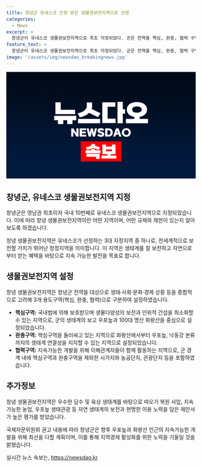 ```yaml
---
title: 창녕군 유네스코 인정 받은 생물권보전지역으로 선정
categories:
  - News
excerpt: >
  창녕군이 유네스코 생물권보전지역으로 최초 지정되었다. 군은 전역을 핵심, 완충, 협력 구역으로 나누어 생물권을 보전하고 지속 가능한 발전을 목표로 한다. 이 지정은 국내 10번째이자 영남권 최초로, 10개국 11곳 중 하나로 추가 지정되어 총 759개 생물권보전지역 중 하나가 됐다. 이에 대한 추가 법적 규제는 없으며, 창녕군은 생태 보전과 지속 가능한 개발을 위해 노력하고 있다. 생산되는 친환경 제품을 이용하고 지역경제 활성화를 위해 노력하고 있다고 전했다.
feature_text: >
  창녕군이 유네스코 생물권보전지역으로 최초 지정되었다. 군은 전역을 핵심, 완충, 협력 구역으로 나누어 생물권을 보전하고 지속 가능한 발전을 목표로 한다. 이 지정은 국내 10번째이자 영남권 최초로, 10개국 11곳 중 하나로 추가 지정되어 총 759개 생물권보전지역 중 하나가 됐다. 이에 대한 추가 법적 규제는 없으며, 창녕군은 생태 보전과 지속 가능한 개발을 위해 노력하고 있다. 생산되는 친환경 제품을 이용하고 지역경제 활성화를 위해 노력하고 있다고 전했다.
image: '/assets/img/newsdao_breakingnews.jpg'
---
```


<p><img src="/assets/img/newsdao_breakingnews.jpg" alt="pcversion 속보" /></p>

<h2 data-ke-size="size26">창녕군, 유네스코 생물권보전지역 지정</h2>

<p>창녕군은 영남권 최초이자 국내 10번째로 유네스코 생물권보전지역으로 지정되었습니다. 이에 따라 창녕 생물권보전지역이란 어떤 지역이며, 어떤 규제와 제한이 있는지 알아보도록 하겠습니다.</p>

<p data-ke-size="size16">창녕 생물권보전지역은 유네스코가 선정하는 3대 지정지역 중 하나로, 전세계적으로 보전할 가치가 뛰어난 청정지역을 의미합니다. 이 지역은 생태계를 잘 보전하고 자연으로부터 얻는 혜택을 바탕으로 지속 가능한 발전을 목표로 합니다.</p>

<h2 data-ke-size="size26">생물권보전지역 설정</h2>

<p>창녕 생물권보전지역은 창녕군 전역을 대상으로 생태·사회·문화·경제 상황 등을 종합적으로 고려해 3개 용도구역(핵심, 완충, 협력)으로 구분하여 설정하였습니다.</p>

<ul>
  <li><b>핵심구역:</b> 국내법에 의해 보호받으며 생물다양성의 보전과 인위적 간섭을 최소화할 수 있는 지역으로, 군의 생태계의 보고 우포늪과 100대 명산 화왕산을 중심으로 설정되었습니다.</li>
  <li><b>완충구역:</b> 핵심구역을 둘러싸고 있는 지역으로 화왕산에서부터 우포늪, 낙동강 본류까지의 생태계 연결성을 지지할 수 있는 지역으로 설정되었습니다.</li>
  <li><b>협력구역:</b> 지속가능한 개발을 위해 이해관계자들이 함께 활동하는 지역으로, 군 경계 내에 핵심구역과 완충구역을 제외한 시가지와 농공단지, 관광단지 등을 포함하였습니다.</li>
</ul>

<h2 data-ke-size="size26">추가정보</h2>

<p>창녕 생물권보전지역은 우수한 담수 및 육상 생태계를 바탕으로 따오기 복원 사업, 지속가능한 농업, 우포늪 생태관광 등 자연 생태계의 보전과 현명한 이용 노력을 담은 제안서가 높은 평가를 받았습니다.</p>

<p>국제자문위원회 권고 내용에 따라 창녕군은 향후 우포늪과 화왕산 인근의 지속가능한 개발을 위해 최선을 다할 계획이며, 이를 통해 지역경제 활성화를 위한 노력을 기울일 것을 밝혔습니다.</p>
실시간 뉴스 속보는, <a href="https://newsdao.kr" rel="dofollow">https://newsdao.kr</a>


